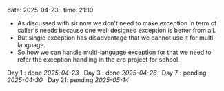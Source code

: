 date: 2025-04-23  
time: 21:10  

- As discussed with sir now we don't need to make exception in term of caller's needs because one well designed exception is better from all.
- But single exception has disadvantage that we cannot use it for multi-language.
- So how we can handle multi-language exception for that we need to refer the exception handling in the erp project for school.
  

Day 1 : done *2025-04-23*  
Day 3 : done *2025-04-26*  
Day 7 : pending *2025-04-30*  
Day 21: pending *2025-05-14*